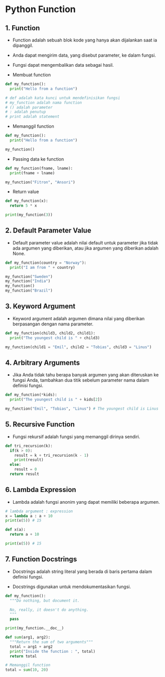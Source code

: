 # Python Function

## 1. Function

- Function adalah sebuah blok kode yang hanya akan dijalankan saat ia dipanggil.

- Anda dapat mengirim data, yang disebut parameter, ke dalam fungsi.

- Fungsi dapat mengembalikan data sebagai hasil.

- Membuat function

```python
def my_function():
  print("Hello from a function")

# def adalah kata kunci untuk mendefinisikan fungsi
# my_function adalah nama function
# () adalah parameter
# : adalah penutup
# print adalah statement
```

- Memanggil function

```python
def my_function():
  print("Hello from a function")

my_function()
```

- Passing data ke function

```python
def my_function(fname, lname):
  print(fname + lname)

my_function("Fitron", "Ansori")
```

- Return value

```python
def my_function(x):
  return 5 * x

print(my_function(3))
```

## 2. Default Parameter Value

- Default parameter value adalah nilai default untuk parameter jika tidak ada argumen yang diberikan, atau jika argumen yang diberikan adalah None.

```python
def my_function(country = "Norway"):
  print("I am from " + country)

my_function("Sweden")
my_function("India")
my_function()
my_function("Brazil")
```

## 3. Keyword Argument

- Keyword argument adalah argumen dimana nilai yang diberikan berpasangan dengan nama parameter.

```python
def my_function(child3, child2, child1):
  print("The youngest child is " + child3)

my_function(child1 = "Emil", child2 = "Tobias", child3 = "Linus")
```

## 4. Arbitrary Arguments

- Jika Anda tidak tahu berapa banyak argumen yang akan diteruskan ke fungsi Anda, tambahkan dua titik sebelum parameter nama dalam definisi fungsi.

```python
def my_function(*kids):
  print("The youngest child is " + kids[2])

my_function("Emil", "Tobias", "Linus") # The youngest child is Linus
```

## 5. Recursive Function

- Fungsi rekursif adalah fungsi yang memanggil dirinya sendiri.

```python
def tri_recursion(k):
  if(k > 0):
    result = k + tri_recursion(k - 1)
    print(result)
  else:
    result = 0
  return result
```

## 6. Lambda Expression

- Lambda adalah fungsi anonim yang dapat memiliki beberapa argumen.

```python
# lambda argument : expression
x = lambda a : a + 10
print(x(5)) # 15

def x(a):
  return a + 10

print(x(5)) # 15
```

## 7. Function Docstrings

- Docstrings adalah string literal yang berada di baris pertama dalam definisi fungsi.

- Docstrings digunakan untuk mendokumentasikan fungsi.

```python
def my_function():
  """Do nothing, but document it.

  No, really, it doesn't do anything.
  """
  pass

print(my_function.__doc__)
```

```python
def sum(arg1, arg2):
  """Return the sum of two arguments"""
  total = arg1 + arg2
  print("Inside the function : ", total)
  return total

# Memanggil function
total = sum(10, 20)
```

